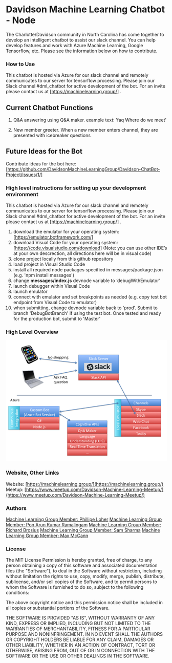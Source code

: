 # Davidson Machine Learning Chatbot - Node #

The Charlotte/Davidson community in North Carolina has come together to develop an intelligent chatbot to assist our slack channel. You can help develop features and work with Azure Machine Learning, Google Tensorflow, etc. Please see the information below on how to contribute.

### How to Use ###

This chatbot is hosted via Azure for our slack channel and remotely communicates to our server for tensorflow processing. Please join our Slack channel #dml_chatbot for active development of the bot.  For an invite please contact us at [https://machinelearning.group/] .  

## Current Chatbot Functions ##

1) Q&A answering using Q&A maker.
example text:
'faq Where do we meet' 

2) New member greeter.
When a new member enters channel, they are presented with icebreaker questions

## Future Ideas for the Bot ##

Contribute ideas for the bot here: [https://github.com/DavidsonMachineLearningGroup/Davidson-ChatBot-Project/issues/1/]

### High level instructions for setting up your development environment ###

This chatbot is hosted via Azure for our slack channel and remotely communicates to our server for tensorflow processing. Please join our Slack channel #dml_chatbot for active development of the bot.  For an invite please contact us at [https://machinelearning.group/] .  

1.  download the emulator for your operating system: [https://emulator.botframework.com/]
2.  download Visual Code for your operating system: [https://code.visualstudio.com/download] (Note: you can use other IDE’s at your own descrection, all directions here will be in visual code)
3.  clone project locally from this github repository  
4.  load project in Visual Studio Code
5.  install all required node packages specified in messages/package.json (e.g. 'npm install messages')
6.  change **messages/index.js** devnode variable to ‘debugWithEmulator’
7.  launch debugger within Visual Code
8.  launch emulator
9.  connect with emulator and set breakpoints as needed (e.g. copy test bot endpoint from Visual Code to emulator)
10. when submitting, change devnode variable back to 'prod'.  Submit to branch 'DebugBotBranch' if using the test bot.  Once tested and ready for the production bot, submit to 'Master'

### High Level Overview ###
![high level overview diagram](for_readme/HighLevelOverview_Azure.png)


### Website, Other Links ###
Website: [https://machinelearning.group/](https://machinelearning.group/)
Meetup: [https://www.meetup.com/Davidson-Machine-Learning-Meetup/](https://www.meetup.com/Davidson-Machine-Learning-Meetup/)

### Authors ###
[Machine Learning Group Member: Phillipe Loher](https://www.linkedin.com/in/phillipe-loher-7b66911/)
[Machine Learning Group Member: Pon Arun Kumar Ramalingam](https://www.linkedin.com/in/ponarunkumar/)
[Machine Learning Group Member: Richard Brosius](https://www.linkedin.com/in/richard-brosius-3a7162b4/)
[Machine Learning Group Member: Sam Sharma](https://www.linkedin.com/in/thesamsharma/)
[Machine Learning Group Member: Max McCann](https://www.linkedin.com/in/max-mccann-96843a84/)

### License ###

The MIT License
Permission is hereby granted, free of charge, to any person obtaining a copy of this software and associated documentation files (the "Software"), to deal in the Software without restriction, including without limitation the rights to use, copy, modify, merge, publish, distribute, sublicense, and/or sell copies of the Software, and to permit persons to whom the Software is furnished to do so, subject to the following conditions:

The above copyright notice and this permission notice shall be included in all copies or substantial portions of the Software.

THE SOFTWARE IS PROVIDED "AS IS", WITHOUT WARRANTY OF ANY KIND, EXPRESS OR IMPLIED, INCLUDING BUT NOT LIMITED TO THE WARRANTIES OF MERCHANTABILITY, FITNESS FOR A PARTICULAR PURPOSE AND NONINFRINGEMENT. IN NO EVENT SHALL THE AUTHORS OR COPYRIGHT HOLDERS BE LIABLE FOR ANY CLAIM, DAMAGES OR OTHER LIABILITY, WHETHER IN AN ACTION OF CONTRACT, TORT OR OTHERWISE, ARISING FROM, OUT OF OR IN CONNECTION WITH THE SOFTWARE OR THE USE OR OTHER DEALINGS IN THE SOFTWARE.
